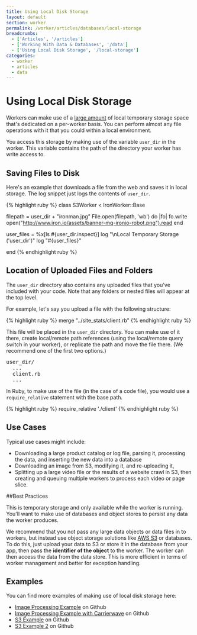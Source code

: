```yaml
---
title: Using Local Disk Storage
layout: default
section: worker
permalink: /worker/articles/databases/local-storage
breadcrumbs:
  - ['Articles', '/articles']
  - ['Working With Data & Databases', '/data']
  - ['Using Local Disk Storage', '/local-storage']
categories:
  - worker
  - articles
  - data
---
```


# Using Local Disk Storage

Workers can make use of a [large amount](/worker/reference/environment/) of local temporary storage space that's dedicated on a per-worker basis. You can perform almost any file operations with it that you could within a local environment. 

You access this storage by making use of the variable `user_dir` in the worker. This variable contains the path of the directory your worker has write access to.

## Saving Files to Disk

Here's an example that downloads a file from the web and saves it in local storage. The log snippet just logs the contents of `user_dir`.

{% highlight ruby %}
class S3Worker < IronWorker::Base

  filepath = user_dir + "ironman.jpg"
  File.open(filepath, 'wb') do |fo|
    fo.write open("http://www.iron.io/assets/banner-mq-ironio-robot.png").read
  end

  user_files = %x[ls #{user_dir.inspect}]
  log "\nLocal Temporary Storage ('user_dir')"
  log "#{user_files}"

end
{% endhighlight ruby %}

## Location of Uploaded Files and Folders

The `user_dir` directory also contains any uploaded files that you've included with your code. Note that any folders or nested files will appear at the top level. 

For example, let's say you upload a file with the following structure:

{% highlight ruby %}
merge "../site_stats/client.rb"
{% endhighlight ruby %}

This file will be placed in the `user_dir` directory. You can make use of it there, create local/remote path references (using the local/remote query switch in your worker), or replicate the path and move the file there. (We recommend one of the first two options.)

<pre class="grey-box fixed-width">
user_dir/
  ...
  client.rb
  ...
</pre>

In Ruby, to make use of the file (in the case of a code file), you would use a `require_relative` statement with the base path.

{% highlight ruby %}
 require_relative './client'
{% endhighlight ruby %}

## Use Cases

Typical use cases might include:

* Downloading a large product catalog or log file, parsing it, processing the data, and inserting the new data into a database
* Downloading an image from S3, modifying it, and re-uploading it,
* Splitting up a large video file or the results of a website crawl in S3, then creating and queuing multiple workers to process each video or page slice.

##Best Practices

This is temporary storage and only available while the worker is running. You'll want to make use of databases and object stores to persist any data the worker produces.

We recommend that you not pass any large data objects or data files in to workers, but instead use object storage solutions like [AWS S3](http://aws.amazon.com/s3/) or databases. To do this, just upload your data to S3 or store it in the database from your app, then pass the **identifier of the object** to the worker. The worker can then access the data from the data store. This is more efficient in terms of worker management and better for exception handling.

## Examples

You can find more examples of making use of local disk storage here: 

* [Image Processing Example](https://github.com/iron-io/iron_worker_examples/blob/master/ruby/Image_processing/image_processor.rb) on Github
* [Image Processing Example with Carrierwave](https://github.com/iron-io/iron_worker_examples/tree/master/ruby/carrierwave) on Github 
* [S3 Example](https://github.com/iron-io/iron_worker_examples/blob/master/ruby/s3_tester/s3_worker.rb) on Github
* [S3 Example 2](https://github.com/iron-io/iron_worker_examples/tree/master/ruby/download_to_s3) on Github
